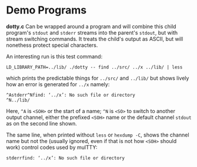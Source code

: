 # Demo Programs

**dotty.c**
Can be wrapped around a program and will combine this child program's
`stdout` and `stderr` streams into the parent's `stdout`, but with
stream switching commands.  It treats the child's output as ASCII,
but will nonethess protect special characters.

An interesting run is this test command:

```
LD_LIBRARY_PATH=../lib/ ./dotty -- find ../src/ ../x ../lib/ | less
```

which prints the predictable things for `../src/` and `../lib/` but
shows lively how an error is generated for `../x` namely:

```
^Astderr^Nfind: ‘../x’: No such file or directory
^N../lib/
```

Here, `^A` is `<SOH>` or the start of a name; `^N` is `<SO>` to switch to
another output channel, either the prefixed `<SOH>` name or the default
channel `stdout` as on the second line shown.

The same line, when printed without `less` or `hexdump -C`, shows the
channel name but not the (usually ignored, even if that is not how
`<SOH>` should work) control codes used by mulTTY:

```
stderrfind: ‘../x’: No such file or directory
```

